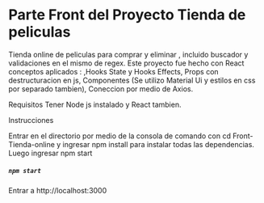 # Parte Front del Proyecto Tienda de peliculas
Tienda online de peliculas para comprar y eliminar , incluido buscador y validaciones en el mismo de regex.
Este proyecto fue hecho con React conceptos aplicados :
,Hooks State y Hooks Effects,
Props con destructuracion en js, 
Componentes (Se utilizo Material Ui y estilos en css por separado tambien),
Coneccion por medio de Axios.


Requisitos 
Tener Node js instalado y React tambien.


Instrucciones

Entrar en el directorio por medio de la consola de comando con cd Front-Tienda-online y ingresar npm install para instalar todas las dependencias.
Luego ingresar npm start
##### `npm start`
Entrar a http://localhost:3000



